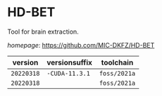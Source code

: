 # HD-BET

Tool for brain extraction.

*homepage*: <https://github.com/MIC-DKFZ/HD-BET>

version | versionsuffix | toolchain
--------|---------------|----------
``20220318`` | ``-CUDA-11.3.1`` | ``foss/2021a``
``20220318`` |  | ``foss/2021a``
